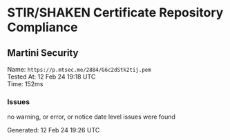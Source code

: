 # STIR/SHAKEN Certificate Repository Compliance

## Martini Security

Name: `https://p.mtsec.me/2884/G6c2dStk2tij.pem`\
Tested At: 12 Feb 24 19:18 UTC\
Time: 152ms

### Issues

no warning, or error, or notice date level issues were found

Generated: 12 Feb 24 19:26 UTC